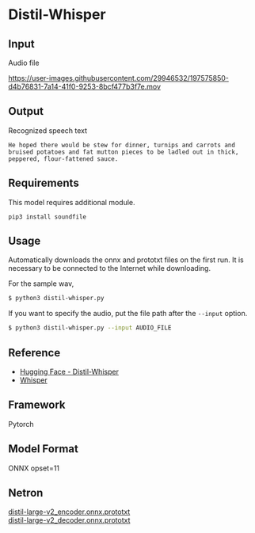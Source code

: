 # Distil-Whisper

## Input

Audio file

https://user-images.githubusercontent.com/29946532/197575850-d4b76831-7a14-41f0-9253-8bcf477b3f7e.mov

## Output

Recognized speech text
```
He hoped there would be stew for dinner, turnips and carrots and bruised potatoes and fat mutton pieces to be ladled out in thick, peppered, flour-fattened sauce.
```

## Requirements

This model requires additional module.
```
pip3 install soundfile
```

## Usage
Automatically downloads the onnx and prototxt files on the first run.
It is necessary to be connected to the Internet while downloading.

For the sample wav,
```bash
$ python3 distil-whisper.py
```

If you want to specify the audio, put the file path after the `--input` option.
```bash
$ python3 distil-whisper.py --input AUDIO_FILE
```

## Reference

- [Hugging Face - Distil-Whisper](https://github.com/huggingface/distil-whisper)
- [Whisper](https://github.com/openai/whisper)

## Framework

Pytorch

## Model Format

ONNX opset=11

## Netron

[distil-large-v2_encoder.onnx.prototxt](https://netron.app/?url=https://storage.googleapis.com/ailia-models/distil-whisper/distil-large-v2_encoder.onnx.prototxt)  
[distil-large-v2_decoder.onnx.prototxt](https://netron.app/?url=https://storage.googleapis.com/ailia-models/distil-whisper/distil-large-v2_decoder.onnx.prototxt)  
